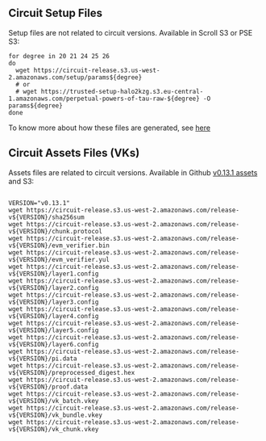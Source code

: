 

## Circuit Setup Files

Setup files are not related to circuit versions. Available in Scroll S3 or PSE S3:

```
for degree in 20 21 24 25 26
do
  wget https://circuit-release.s3.us-west-2.amazonaws.com/setup/params${degree}
  # or 
  # wget https://trusted-setup-halo2kzg.s3.eu-central-1.amazonaws.com/perpetual-powers-of-tau-raw-${degree} -O params${degree}
done
```

To know more about how these files are generated, see [here](https://github.com/han0110/halo2-kzg-srs?tab=readme-ov-file#download-the-converted-srs)


## Circuit Assets Files (VKs)


Assets files are related to circuit versions. Available in Github [v0.13.1 assets](./release-v0.13.1) and S3:

```

VERSION="v0.13.1"
wget https://circuit-release.s3.us-west-2.amazonaws.com/release-v${VERSION}/sha256sum
wget https://circuit-release.s3.us-west-2.amazonaws.com/release-v${VERSION}/chunk.protocol
wget https://circuit-release.s3.us-west-2.amazonaws.com/release-v${VERSION}/evm_verifier.bin
wget https://circuit-release.s3.us-west-2.amazonaws.com/release-v${VERSION}/evm_verifier.yul
wget https://circuit-release.s3.us-west-2.amazonaws.com/release-v${VERSION}/layer1.config
wget https://circuit-release.s3.us-west-2.amazonaws.com/release-v${VERSION}/layer2.config
wget https://circuit-release.s3.us-west-2.amazonaws.com/release-v${VERSION}/layer3.config
wget https://circuit-release.s3.us-west-2.amazonaws.com/release-v${VERSION}/layer4.config
wget https://circuit-release.s3.us-west-2.amazonaws.com/release-v${VERSION}/layer5.config
wget https://circuit-release.s3.us-west-2.amazonaws.com/release-v${VERSION}/layer6.config
wget https://circuit-release.s3.us-west-2.amazonaws.com/release-v${VERSION}/pi.data
wget https://circuit-release.s3.us-west-2.amazonaws.com/release-v${VERSION}/preprocessed_digest.hex
wget https://circuit-release.s3.us-west-2.amazonaws.com/release-v${VERSION}/proof.data
wget https://circuit-release.s3.us-west-2.amazonaws.com/release-v${VERSION}/vk_batch.vkey
wget https://circuit-release.s3.us-west-2.amazonaws.com/release-v${VERSION}/vk_bundle.vkey
wget https://circuit-release.s3.us-west-2.amazonaws.com/release-v${VERSION}/vk_chunk.vkey
```
